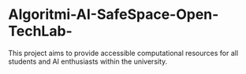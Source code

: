# Algoritmi-AI-SafeSpace-Open-TechLab-
This project aims to provide accessible computational resources for all students and AI enthusiasts within the university. 

